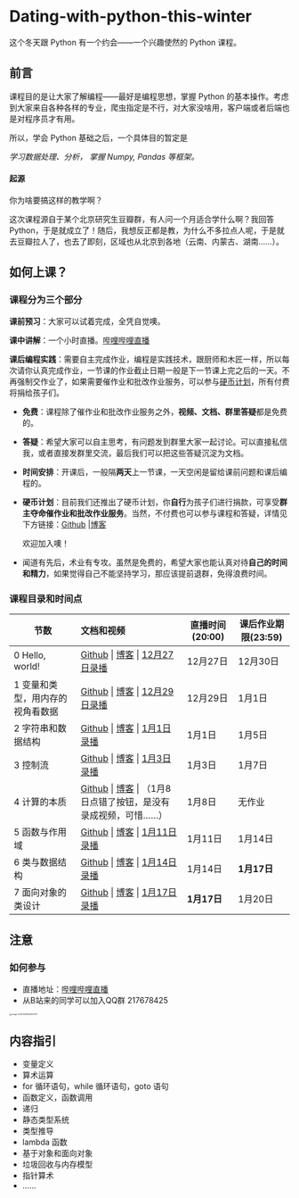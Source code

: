 #  Dating-with-python-this-winter

这个冬天跟 Python 有一个约会——一个兴趣使然的 Python 课程。


## 前言

课程目的是让大家了解编程——最好是编程思想，掌握 Python 的基本操作。考虑到大家来自各种各样的专业，爬虫指定是不行，对大家没啥用，客户端或者后端也是对程序员才有用。

所以，学会 Python 基础之后，一个具体目的暂定是

*学习数据处理、分析， 掌握 Numpy, Pandas 等框架。*

#### 起源

你为啥要搞这样的教学啊？

这次课程源自于某个北京研究生豆瓣群，有人问一个月适合学什么啊？我回答 Python，于是就成立了！随后，我想反正都是教，为什么不多拉点人呢，于是就去豆瓣拉人了，也去了即刻，区域也从北京到各地（云南、内蒙古、湖南……）。

## 如何上课？

### 课程分为三个部分

**课前预习**：大家可以试着完成，全凭自觉噢。

**课中讲解**：一个小时直播。[哔哩哔哩直播](https://live.bilibili.com/383441
)

**课后编程实践**：需要自主完成作业，编程是实践技术，跟厨师和木匠一样，所以每次请你认真完成作业，一节课的作业截止日期一般是下一节课上完之后的一天。不再强制交作业了，如果需要催作业和批改作业服务，可以参与[硬币计划](https://github.com/xrandx/Dating-with-python-this-winter/blob/master/Coin-Project.md)，所有付费将捐给孩子们。

- **免费**：课程除了催作业和批改作业服务之外，**视频、文档、群里答疑**都是免费的。

- **答疑**：希望大家可以自主思考，有问题发到群里大家一起讨论。可以直接私信我，或者直接发群里交流，最后我们可以把这些答疑沉淀为文档。

- **时间安排**：开课后，一般隔**两天**上一节课，一天空闲是留给课前问题和课后编程的。

- **硬币计划**：目前我们还推出了硬币计划，你**自行**为孩子们进行捐款，可享受**群主夺命催作业和批改作业服务**。当然，不付费也可以参与课程和答疑，详情见下方链接：[Github](https://github.com/xrandx/Dating-with-python-this-winter/blob/master/Coin-Project.md) |[博客](http://benearyou.com/coin-project/)

  欢迎加入噢！

- 闻道有先后，术业有专攻。虽然是免费的，希望大家也能认真对待**自己的时间和精力**，如果觉得自己不能坚持学习，那应该提前退群，免得浪费时间。

### 课程目录和时间点

| 节数 | 文档和视频 | 直播时间(20:00) | 课后作业期限(23:59) |
| ---- | :----------------------------------------------------------- | --------------- | ------------------- |
| 0 Hello, world! | [Github](https://github.com/xrandx/Dating-with-python-this-winter/blob/master/%E7%AC%AC%200%20%E8%AF%BE%20Hello%2C%20world!.md)  \| [博客](http://benearyou.com/lesson-0-hello-world/) \| [12月27日录播 ](https://www.bilibili.com/video/BV1G54y1x7Cw) | 12月27日        | 12月30日            |
| 1 变量和类型，用内存的视角看数据 | [Github](https://github.com/xrandx/Dating-with-python-this-winter/blob/master/%E7%AC%AC%201%20%E8%AF%BE%20%E6%95%B0%E6%8D%AE%E7%B1%BB%E5%9E%8B%EF%BC%8C%E7%94%A8%E5%86%85%E5%AD%98%E7%9A%84%E8%A7%86%E8%A7%92%E7%9C%8B%E6%95%B0%E6%8D%AE.md)  \| [博客](http://benearyou.com/variables-and-types-data-from-the-perspective-of-memory/) \| [12月29日录播](https://www.bilibili.com/video/bv13K411g7Sz) | 12月29日        | 1月1日              |
| 2 字符串和数据结构 | [Github](https://github.com/xrandx/Dating-with-python-this-winter/blob/master/%E7%AC%AC%202%20%E8%AF%BE%20%E5%AD%97%E7%AC%A6%E4%B8%B2%E5%92%8C%E6%95%B0%E6%8D%AE%E7%BB%93%E6%9E%84.md)  \| [博客](http://benearyou.com/lesson-3-strings-and-data-structures/) \| [1月1日录播](https://www.bilibili.com/video/BV1Ei4y1F7Ay/) | 1月1日          | 1月5日              |
| 3 控制流 | [Github](https://github.com/xrandx/Dating-with-python-this-winter/blob/master/%E7%AC%AC%203%20%E8%AF%BE%20%E6%8E%A7%E5%88%B6%E6%B5%81.md) \| [博客](http://benearyou.com/lesson-3-control-flow/) \| [1月3日录播](https://www.bilibili.com/video/BV1tr4y1T722) | 1月3日          | 1月7日              |
| 4 计算的本质 | [Github](https://github.com/xrandx/Dating-with-python-this-winter/blob/master/%E7%AC%AC%204%20%E8%AF%BE%20%E8%AE%A1%E7%AE%97%E7%9A%84%E6%9C%AC%E8%B4%A8.md) \| [博客](http://benearyou.com/lesson-4-the-nature-of-computation/) \| （1月8日点错了按钮，是没有录成视频，可惜……） | 1月8日          | 无作业              |
| 5 函数与作用域 | [Github](https://github.com/xrandx/Dating-with-python-this-winter/blob/master/%E7%AC%AC%205%20%E8%AF%BE%20%E5%87%BD%E6%95%B0%E3%80%81%E4%BD%9C%E7%94%A8%E5%9F%9F%E4%B8%8E%E9%80%92%E5%BD%92.md) \| [博客](http://benearyou.com/function-scope-and-recursion/) \| [1月11日录播](https://www.bilibili.com/video/BV1hr4y1T7mz/) | 1月11日    | 1月14日      |
| 6 类与数据结构 | [Github](https://github.com/xrandx/Dating-with-python-this-winter/blob/master/%E7%AC%AC%206%20%E8%AF%BE%20%E7%B1%BB%E4%B8%8E%E6%95%B0%E6%8D%AE%E7%BB%93%E6%9E%84.md) \| [博客](http://benearyou.com/class-and-data-structure/) \| [1月14日录播](https://www.bilibili.com/video/BV1hr4y1T7mz/) | 1月14日 | **1月17日** |
| 7 面向对象的类设计 | [Github](https://github.com/xrandx/Dating-with-python-this-winter/blob/master/%E7%AC%AC%207%20%E8%AF%BE%20%E9%9D%A2%E5%90%91%E5%AF%B9%E8%B1%A1%E7%9A%84%E7%B1%BB%E8%AE%BE%E8%AE%A1.md) \| [博客](http://benearyou.com/lesson-7-object-oriented-class-design/) \| [1月17日录播]() | **1月17日** | 1月20日 |


## 注意
### 如何参与
- 直播地址：[哔哩哔哩直播](https://live.bilibili.com/383441
)
- 从B站来的同学可以加入QQ群 217678425
<img src="https://gitee.com/xrandx/blog-figurebed/raw/master/img/image-20201228142403747.png" alt="image-20201228142403747" style="zoom:25%;" />


## 内容指引

- 变量定义
- 算术运算
- for 循环语句，while 循环语句，goto 语句
- 函数定义，函数调用
- 递归
- 静态类型系统
- 类型推导
- lambda 函数
- 基于对象和面向对象
- 垃圾回收与内存模型
- 指针算术
- ……

